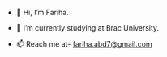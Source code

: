- 👋 Hi, I’m Fariha.

- 🌱 I’m currently studying at Brac University.
- 📫 Reach me at- fariha.abd7@gmail.com


<!---
Fariha-Abdullah/Fariha-Abdullah is a ✨ special ✨ repository because its `README.md` (this file) appears on your GitHub profile.
You can click the Preview link to take a look at your changes.
--->
